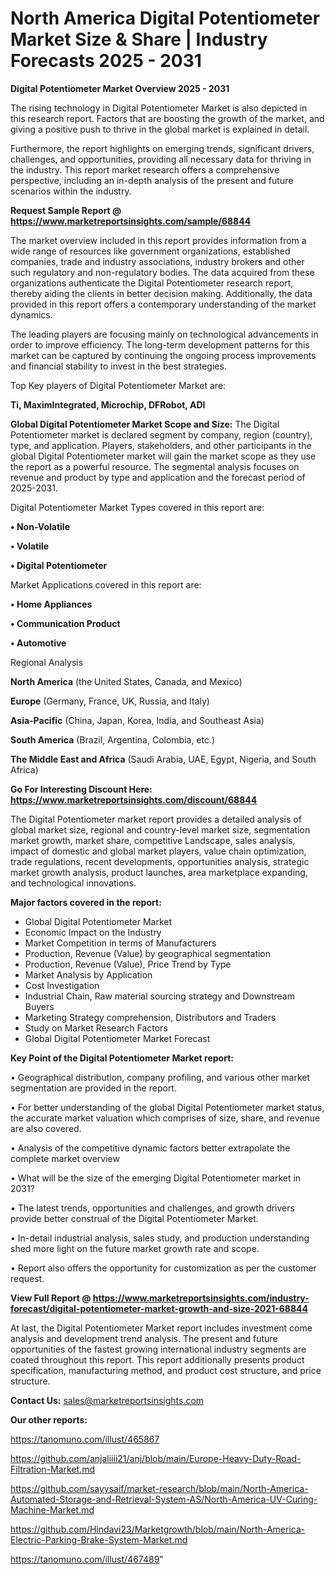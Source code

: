  # North America Digital Potentiometer Market Size & Share | Industry Forecasts 2025 - 2031

<Strong> Digital Potentiometer Market Overview 2025 - 2031</strong>

The rising technology in Digital Potentiometer Market is also depicted in this research report. Factors that are boosting the growth of the market, and giving a positive push to thrive in the global market is explained in detail.

Furthermore, the report highlights on emerging trends, significant drivers, challenges, and opportunities, providing all necessary data for thriving in the industry. This report market research offers a comprehensive perspective, including an in-depth analysis of the present and future scenarios within the industry.

<strong>Request Sample Report @ <a href=https://www.marketreportsinsights.com/sample/68844>https://www.marketreportsinsights.com/sample/68844</a></strong>

The market overview included in this report provides information from a wide range of resources like government organizations, established companies, trade and industry associations, industry brokers and other such regulatory and non-regulatory bodies. The data acquired from these organizations authenticate the Digital Potentiometer research report, thereby aiding the clients in better decision making. Additionally, the data provided in this report offers a contemporary understanding of the market dynamics.

The leading players are focusing mainly on technological advancements in order to improve efficiency. The long-term development patterns for this market can be captured by continuing the ongoing process improvements and financial stability to invest in the best strategies.

Top Key players of Digital Potentiometer Market are:

<strong>Ti, MaximIntegrated, Microchip, DFRobot, ADI</strong>

<strong><b>Global Digital Potentiometer Market Scope and Size:</b></strong>
The Digital Potentiometer market is declared segment by company, region (country), type, and application. Players, stakeholders, and other participants in the global Digital Potentiometer market will gain the market scope as they use the report as a powerful resource. The segmental analysis focuses on revenue and product by type and application and the forecast period of 2025-2031.

Digital Potentiometer Market Types covered in this report are:

<strong>• Non-Volatile

• Volatile

• Digital Potentiometer</strong>

Market Applications covered in this report are:

<strong>• Home Appliances

• Communication Product

• Automotive</strong> 

Regional Analysis

<strong>North America</strong> (the United States, Canada, and Mexico)

<strong>Europe</strong> (Germany, France, UK, Russia, and Italy)

<strong>Asia-Pacific</strong> (China, Japan, Korea, India, and Southeast Asia)

<strong>South America</strong> (Brazil, Argentina, Colombia, etc.)

<strong>The Middle East and Africa</strong> (Saudi Arabia, UAE, Egypt, Nigeria, and South Africa)

<strong>Go For Interesting Discount Here: <a href=https://www.marketreportsinsights.com/discount/68844>https://www.marketreportsinsights.com/discount/68844</a></strong>

The Digital Potentiometer market report provides a detailed analysis of global market size, regional and country-level market size, segmentation market growth, market share, competitive Landscape, sales analysis, impact of domestic and global market players, value chain optimization, trade regulations, recent developments, opportunities analysis, strategic market growth analysis, product launches, area marketplace expanding, and technological innovations.

<strong><b>Major factors covered in the report:</b></strong>
<ul>
  <li>Global Digital Potentiometer Market </li>
  <li>Economic Impact on the Industry</li>
  <li>Market Competition in terms of Manufacturers</li>
  <li>Production, Revenue (Value) by geographical segmentation</li>
  <li>Production, Revenue (Value), Price Trend by Type</li>
  <li>Market Analysis by Application</li>
  <li>Cost Investigation</li>
  <li>Industrial Chain, Raw material sourcing strategy and Downstream Buyers</li>
  <li>Marketing Strategy comprehension, Distributors and Traders</li>
  <li>Study on Market Research Factors</li>
  <li>Global Digital Potentiometer Market Forecast</li>
</ul>

<strong><b>Key Point of the Digital Potentiometer Market report:</b></strong>

• Geographical distribution, company profiling, and various other market segmentation are provided in the report.

• For better understanding of the global Digital Potentiometer market status, the accurate market valuation which comprises of size, share, and revenue are also covered.

• Analysis of the competitive dynamic factors better extrapolate the complete market overview

• What will be the size of the emerging Digital Potentiometer market in 2031?

• The latest trends, opportunities and challenges, and growth drivers provide better construal of the Digital Potentiometer Market.

• In-detail industrial analysis, sales study, and production understanding shed more light on the future market growth rate and scope.

• Report also offers the opportunity for customization as per the customer request.

<strong><b>View Full Report @ <a href=https://www.marketreportsinsights.com/industry-forecast/digital-potentiometer-market-growth-and-size-2021-68844>https://www.marketreportsinsights.com/industry-forecast/digital-potentiometer-market-growth-and-size-2021-68844</a></b></strong>


At last, the Digital Potentiometer Market report includes investment come analysis and development trend analysis. The present and future opportunities of the fastest growing international industry segments are coated throughout this report. This report additionally presents product specification, manufacturing method, and product cost structure, and price structure.

<strong>Contact Us:</strong>
sales@marketreportsinsights.com

<strong>Our other reports:</strong>

<a href=https://tanomuno.com/illust/465867>https://tanomuno.com/illust/465867</a>

<a href=https://github.com/anjaliiii21/anj/blob/main/Europe-Heavy-Duty-Road-Filtration-Market.md>https://github.com/anjaliiii21/anj/blob/main/Europe-Heavy-Duty-Road-Filtration-Market.md</a>

<a href=https://github.com/sayysaif/market-research/blob/main/North-America-Automated-Storage-and-Retrieval-System-AS/North-America-UV-Curing-Machine-Market.md>https://github.com/sayysaif/market-research/blob/main/North-America-Automated-Storage-and-Retrieval-System-AS/North-America-UV-Curing-Machine-Market.md</a>

<a href=https://github.com/Hindavi23/Marketgrowth/blob/main/North-America-Electric-Parking-Brake-System-Market.md>https://github.com/Hindavi23/Marketgrowth/blob/main/North-America-Electric-Parking-Brake-System-Market.md</a>

<a href=https://tanomuno.com/illust/467489>https://tanomuno.com/illust/467489</a>"
